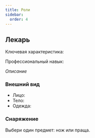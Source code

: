 ```yaml
---
title: Роли
sidebar:
  order: 4
---
```


## Лекарь

Ключевая характеристика: 

Профессиональный навык:

*Описание*

### Внешний вид

- Лицо:
- Тело:
- Одежда:

### Снаряжение

Выбери один предмет: нож или праща.